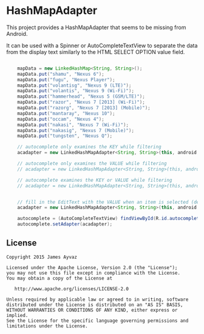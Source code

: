 HashMapAdapter
==============

This project provides a HashMapAdapter that seems to be missing from Android.

It can be used with a Spinner or AutoCompleteTextView to separate the data from the display text
similarly to the HTML SELECT OPTION value field.

```java

    mapData = new LinkedHashMap<String, String>();
    mapData.put("shamu", "Nexus 6");
    mapData.put("fugu", "Nexus Player");
    mapData.put("volantisg", "Nexus 9 (LTE)");
    mapData.put("volantis", "Nexus 9 (Wi-Fi)");
    mapData.put("hammerhead", "Nexus 5 (GSM/LTE)");
    mapData.put("razor", "Nexus 7 [2013] (Wi-Fi)");
    mapData.put("razorg", "Nexus 7 [2013] (Mobile)");
    mapData.put("mantaray", "Nexus 10");
    mapData.put("occam", "Nexus 4");
    mapData.put("nakasi", "Nexus 7 (Wi-Fi)");
    mapData.put("nakasig", "Nexus 7 (Mobile)");
    mapData.put("tungsten", "Nexus Q");

    // autocomplete only examines the KEY while filtering
    acadapter = new LinkedHashMapAdapter<String, String>(this, android.R.layout.simple_list_item_1, mapData, LinkedHashMapAdapter.FLAG_FILTER_ON_KEY);

    // autocomplete only examines the VALUE while filtering
    // acadapter = new LinkedHashMapAdapter<String, String>(this, android.R.layout.simple_list_item_1, mapData, LinkedHashMapAdapter.FLAG_FILTER_ON_VALUE);

    // autocomplete examines the KEY or VALUE while filtering
    // acadapter = new LinkedHashMapAdapter<String, String>(this, android.R.layout.simple_list_item_1, mapData, LinkedHashMapAdapter.FLAG_FILTER_ON_KEY | LinkedHashMapAdapter.FLAG_FILTER_ON_VALUE);


    // fill in the EditText with the VALUE when an item is selected (default KEY)
    acadapter = new LinkedHashMapAdapter<String, String>(this, android.R.layout.simple_list_item_1, mapData, LinkedHashMapAdapter.FLAG_FILTER_RESULT_USE_VALUE);

    autocomplete = (AutoCompleteTextView) findViewById(R.id.autocomplete);
    autocomplete.setAdapter(acadapter);
```


License
-------

    Copyright 2015 James Ayvaz

    Licensed under the Apache License, Version 2.0 (the "License");
    you may not use this file except in compliance with the License.
    You may obtain a copy of the License at

       http://www.apache.org/licenses/LICENSE-2.0

    Unless required by applicable law or agreed to in writing, software
    distributed under the License is distributed on an "AS IS" BASIS,
    WITHOUT WARRANTIES OR CONDITIONS OF ANY KIND, either express or implied.
    See the License for the specific language governing permissions and
    limitations under the License.
